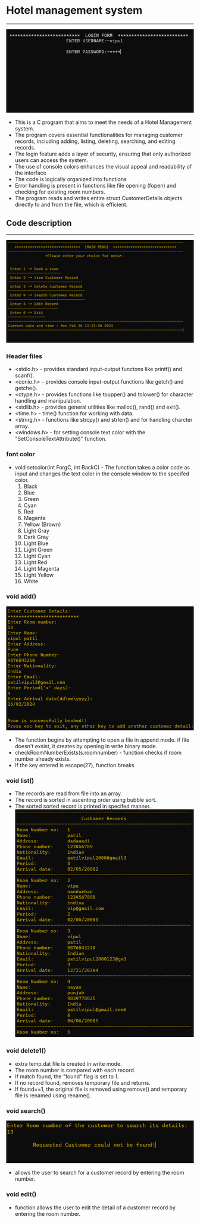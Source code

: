 
# Hotel management system
---

![Login page](https://github.com/vip-patil/Hotel-Management-system/blob/main/images/Screenshot%202024-02-26%20122427.png)

- This is a C program that aims to meet the needs of a Hotel Management system.
- The program covers essential functionalities for managing customer records, including adding, listing, deleting, searching, and editing records.
- The login feature adds a layer of security, ensuring that only authorized users can access the system.
- The use of console colors enhances the visual appeal and readability of the interface
- The code is logically organized into functions
- Error handling is present in functions like file opening (fopen) and checking for existing room numbers.
- The program reads and writes entire struct CustomerDetails objects directly to and from the file, which is efficient.
## Code description
---
![Menu](https://github.com/vip-patil/Hotel-Management-system/blob/main/images/Screenshot%202024-02-26%20122438.png)

### Header files
- <stdio.h> - provides standard input-output functons like printf() and scanf().
- <conio.h> - provides console input-output functions like getch() and  getche().
- <ctype.h> - provides functions like toupper() and tolower() for character handling and manipulation.
- <stdlib.h> - provides general utilities like malloc(), rand() and exit().
- <time.h> - time() function for working with data.
-  <string.h> - functions like strcpy() and strlen() and for handling charcter array.
- <windows.h> - for setting console text color with the "SetConsoleTextAttribute()" function.

### font color
- void setcolor(int ForgC, int BackC) - The function takes a color code as input and changes the text color in the console window to the specifed color.
   1. Black
  2. Blue
  3. Green
  4. Cyan
  5. Red
  6. Magenta
  7. Yellow (Brown)
  8. Light Gray
  9. Dark Gray
  10. Light Blue
  11. Light Green
  12. Light Cyan
  13. Light Red
  14. Light Magenta
  15. Light Yellow
  16. White

### void add()
![Adding Customer data](https://github.com/vip-patil/Hotel-Management-system/blob/main/images/Screenshot%202024-02-26%20122603.png)

 - The function begins by attempting to open a file in append mode. if file doesn't exsist, it creates by opening in write binary mode.
- checkRoomNumberExists(s.roomnumber) - function checks if room number already exists.
- If the key entered is escape(27), function breaks

### void list() 
- The records are read from file into an array.
- The record is sorted in ascenting order using bubble sort.
-  The sorted sorted record is printed in specifed manner.
![Displaying the customer data](https://github.com/vip-patil/Hotel-Management-system/blob/main/images/Screenshot%202024-02-26%20122620.png)


### void delete1() 
- extra temp.dat file is created in write mode.
- The room number is compared with each record.
- If match found, the "found" flag is set to 1.
- If no record found, removes temporary file and returns.
- If found==1, the original file is removed using remove() and   temporary file is renamed using rename().

### void search() 
![Searching based on room number](https://github.com/vip-patil/Hotel-Management-system/blob/main/images/Screenshot%202024-02-26%20122654.png)

-  allows the user to search for a customer record by entering the room number.

### void edit()
 - function allows the user to edit the detail of a customer record by entering the room number.
